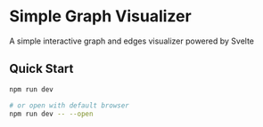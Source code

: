 # Simple Graph Visualizer
A simple interactive graph and edges visualizer powered by Svelte

## Quick Start
```bash
npm run dev

# or open with default browser
npm run dev -- --open
```
